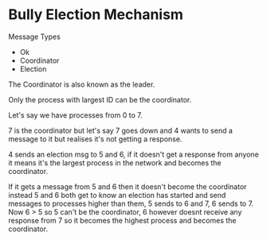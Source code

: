 # Bully Election Mechanism

Message Types
- Ok 
- Coordinator
- Election

The Coordinator is also known as the leader.

Only the process with largest ID can be the coordinator.

Let's say we have processes from 0 to 7.

7 is the coordinator but let's say 7 goes down and 4 wants to send a message to it but realises it's not getting a response.

4 sends an election msg to 5 and 6, if it doesn't get a response from anyone it means it's the largest process in the network and becomes
the coordinator.

If it gets a message from 5 and 6 then it doesn't become the coordinator instead 5 and 6 both get to know an election has started
and send messages to processes higher than them, 5 sends to 6 and 7, 6 sends to 7. Now 6 > 5 so 5 can't be the coordinator, 
6 however doesnt receive any response from 7 so it becomes the highest process and becomes the coordinator.



